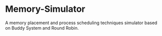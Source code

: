 # Memory-Simulator
A memory placement and process scheduling techniques simulator based on Buddy System and Round Robin.

